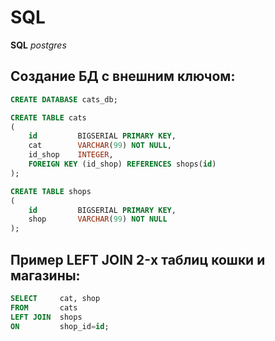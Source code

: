 # SQL

**SQL** _postgres_

## Создание БД с внешним ключом:

```sql
CREATE DATABASE cats_db;

CREATE TABLE cats
(
    id         BIGSERIAL PRIMARY KEY,
    cat        VARCHAR(99) NOT NULL,
    id_shop    INTEGER,
    FOREIGN KEY (id_shop) REFERENCES shops(id)
);

CREATE TABLE shops
(
    id         BIGSERIAL PRIMARY KEY,
    shop       VARCHAR(99) NOT NULL
);
```

## Пример LEFT JOIN 2-х таблиц кошки и магазины:

```sql
SELECT     cat, shop
FROM       cats
LEFT JOIN  shops
ON         shop_id=id;
```
